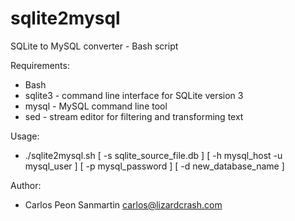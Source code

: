 # sqlite2mysql
SQLite to MySQL converter - Bash script

Requirements:
- Bash 
- sqlite3 - command line interface for SQLite version 3
- mysql - MySQL command line tool
- sed - stream editor for filtering and transforming text

Usage: 
- ./sqlite2mysql.sh [ -s sqlite_source_file.db ] [ -h mysql_host -u mysql_user ] [ -p mysql_password ] [ -d new_database_name ]

Author: 
- Carlos Peon Sanmartin 
carlos@lizardcrash.com
